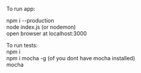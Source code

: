 To run app:

npm i --production    
node index.js (or nodemon)    
open browser at localhost:3000    

To run tests:    
npm i    
npm i mocha -g (of you dont have mocha installed)   
mocha    
